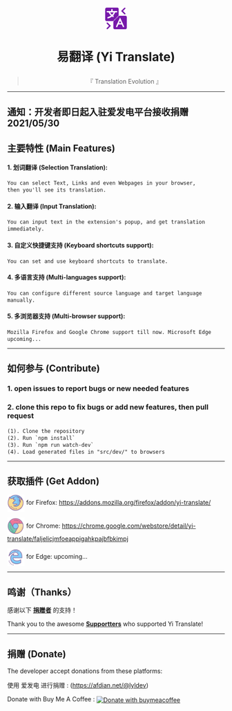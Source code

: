 
<p align='center' ><sub><img src="src/icons/64.png" width=50px height=50px></sub></p>

# <p align='center' > 易翻译 (Yi Translate)</p>
> <p align='center' >『 Translation Evolution 』</p>

---
## **通知：开发者即日起入驻爱发电平台接收捐赠 2021/05/30**

## 主要特性 (Main Features)

#### 1. 划词翻译 (Selection Translation):
    You can select Text, Links and even Webpages in your browser, 
    then you'll see its translation.
#### 2. 输入翻译 (Input Translation):
    You can input text in the extension's popup, and get translation immediately.
#### 3. 自定义快捷键支持 (Keyboard shortcuts support):
    You can set and use keyboard shortcuts to translate.
#### 4. 多语言支持 (Multi-languages support):
    You can configure different source language and target language manually.
#### 5. 多浏览器支持 (Multi-browser support):
    Mozilla Firefox and Google Chrome support till now. Microsoft Edge upcoming...

---

## 如何参与 (Contribute)

### 1. open issues to report bugs or new needed features

### 2. clone this repo to fix bugs or add new features, then pull request

    (1). Clone the repository 
    (2). Run `npm install`
    (3). Run `npm run watch-dev`
    (4). Load generated files in "src/dev/" to browsers

---

## 获取插件 (Get Addon)

[<img src="other\browser-icons\firefox-100.png" width="40" height="40" align="center" alt="for Firefox">](https://addons.mozilla.org/firefox/addon/yi-translate/)    for Firefox: https://addons.mozilla.org/firefox/addon/yi-translate/

[<img src="other\browser-icons\chrome-100.png" width="40" height="40" align="center" alt="for Chrome">](https://chrome.google.com/webstore/detail/yi-translate/faljelicjmfoeappigahkpajbfbkimpj)    for Chrome: https://chrome.google.com/webstore/detail/yi-translate/faljelicjmfoeappigahkpajbfbkimpj

[<img src="other\browser-icons\edge-100.png" width="40" height="40" align="center" alt="for Edge">](https://microsoftedge.microsoft.com/addons/detail/edfmadficdboalegoclejlgabmheafbm)    for Edge: upcoming...
<!-- [<img src="other\browser-icons\edge-100.png" width="40" height="40" align="center" alt="for Edge">](https://microsoftedge.microsoft.com/addons/detail/edfmadficdboalegoclejlgabmheafbm)    for Edge: https://microsoftedge.microsoft.com/addons/detail/edfmadficdboalegoclejlgabmheafbm -->

---

## 鸣谢（Thanks）

感谢以下 **[捐赠者](https://github.com/lyldev/yi-translate/blob/master/BACKERS.md)** 的支持！

Thank you to the awesome **[Supportters](https://github.com/lyldev/yi-translate/blob/master/BACKERS.md)** who supported Yi Translate!

---

## 捐赠 (Donate)

The developer accept donations from these platforms:

<!-- 使用 冲呀 进行捐赠 : (https://www.chongya.com/@lyldev) -->


使用 爱发电 进行捐赠 : (https://afdian.net/@lyldev)

<!-- donate with Patreon : 
[<img
    src="https://c5.patreon.com/external/logo/become_a_patron_button.png" alt="Donate with patreon"
    height="38px" width="162px" align="center"
/>](https://www.patreon.com/lyldev) -->

Donate with Buy Me A Coffee : 
[<img
    src="https://cdn.buymeacoffee.com/buttons/arial-violet.png" alt="Donate with buymeacoffee"
    height="38px" width="162px" align="center"
/>](https://www.buymeacoffee.com/lyldev)

